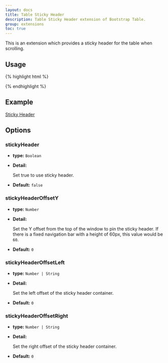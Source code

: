 ```yaml
---
layout: docs
title: Table Sticky Header
description: Table Sticky Header extension of Bootstrap Table.
group: extensions
toc: true
---
```


This is an extension which provides a sticky header for the table when scrolling.

## Usage

{% highlight html %}
<script src="extensions/sticky-header/bootstrap-table-sticky-header.js"></script>
{% endhighlight %}

## Example

[Sticky Header](https://examples.bootstrap-table.com/#extensions/sticky-header.html)

## Options

### stickyHeader

- **type:** `Boolean`

- **Detail:**

   Set true to use sticky header.

- **Default:** `false`

### stickyHeaderOffsetY

- **type:** `Number`

- **Detail:**

   Set the Y offset from the top of the window to pin the sticky header. If there is a fixed navigation bar with a height of 60px, this value would be `60`.

- **Default:** `0`

### stickyHeaderOffsetLeft

- **type:** `Number | String`

- **Detail:**

   Set the left offset of the sticky header container.

- **Default:** `0`

### stickyHeaderOffsetRight

- **type:** `Number | String`

- **Detail:**

   Set the right offset of the sticky header container.

- **Default:** `0`
